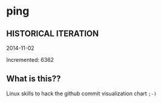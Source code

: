 # ping

## HISTORICAL ITERATION
2014-11-02

Incremented: 6362

## What is this?? 
Linux skills to hack the github commit visualization chart `;-)`
